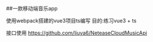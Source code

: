 ##一款移动端音乐app

使用webpack搭建的vue3项目ts编写 目的:练习vue3 + ts

接口使用
https://github.com/liuya6/NeteaseCloudMusicApi